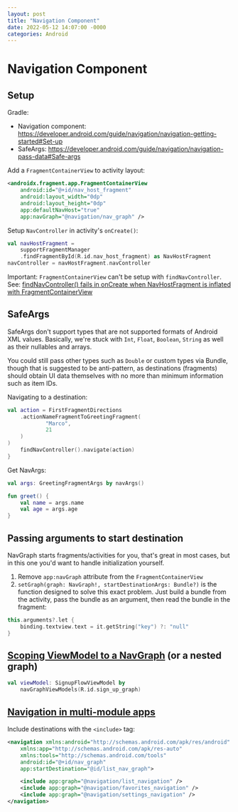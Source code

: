 ```yaml
---
layout: post
title: "Navigation Component"
date: 2022-05-12 14:07:00 -0000
categories: Android
---
```


# Navigation Component
## Setup
Gradle:
- Navigation component: https://developer.android.com/guide/navigation/navigation-getting-started#Set-up
- SafeArgs: https://developer.android.com/guide/navigation/navigation-pass-data#Safe-args

Add a `FragmentContainerView` to activity layout:
``` xml
<androidx.fragment.app.FragmentContainerView
	android:id="@+id/nav_host_fragment"
	android:layout_width="0dp"
	android:layout_height="0dp"
	app:defaultNavHost="true"
	app:navGraph="@navigation/nav_graph" />
```

Setup `NavController` in activity's `onCreate()`:
``` kotlin
val navHostFragment =
	supportFragmentManager
	.findFragmentById(R.id.nav_host_fragment) as NavHostFragment
navController = navHostFragment.navController
```

Important: `FragmentContainerView` can't be setup with  `findNavController`. See: [findNavController() fails in onCreate when NavHostFragment is inflated with FragmentContainerView](https://issuetracker.google.com/issues/142847973)

## SafeArgs
SafeArgs don't support types that are not supported formats of Android XML values. Basically, we're stuck with `Int`, `Float`, `Boolean`, `String` as well as their nullables and arrays.

You could still pass other types such as `Double` or custom types via Bundle, though that is suggested to be anti-pattern, as destinations (fragments) should obtain UI data themselves with no more than minimum information such as item IDs.

Navigating to a destination:
``` kotlin
val action = FirstFragmentDirections
	.actionNameFragmentToGreetingFragment(
			"Marco",
			21
	)
)
	findNavController().navigate(action)
}
```

Get NavArgs:
``` kotlin
val args: GreetingFragmentArgs by navArgs()

fun greet() {
	val name = args.name
	val age = args.age
}
```

## Passing arguments to start destination
NavGraph starts fragments/activities for you, that's great in most cases, but in this one you'd want to handle initialization yourself.

1. Remove `app:navGraph` attribute from the `FragmentContainerView`
2. `setGraph(graph: NavGraph!, startDestinationArgs: Bundle?)` is the function designed to solve this exact problem. Just build a bundle from the activity, pass the bundle as an argument, then read the bundle in the fragment:
``` kotlin
this.arguments?.let {
	binding.textview.text = it.getString("key") ?: "null"
}
```

## [Scoping ViewModel to a NavGraph](https://developer.android.com/guide/navigation/navigation-programmatic#share_ui-related_data_between_destinations_with_viewmodel) (or a nested graph)
``` kotlin
val viewModel: SignupFlowViewModel by
	navGraphViewModels(R.id.sign_up_graph)
```

## [Navigation in multi-module apps](https://developer.android.com/guide/navigation/navigation-multi-module)
Include destinations with the `<include>` tag:
``` xml
<navigation xmlns:android="http://schemas.android.com/apk/res/android"
	xmlns:app="http://schemas.android.com/apk/res-auto"
	xmlns:tools="http://schemas.android.com/tools"
	android:id="@+id/nav_graph"
	app:startDestination="@id/list_nav_graph">

	<include app:graph="@navigation/list_navigation" />
	<include app:graph="@navigation/favorites_navigation" />
	<include app:graph="@navigation/settings_navigation" />
</navigation>
```
